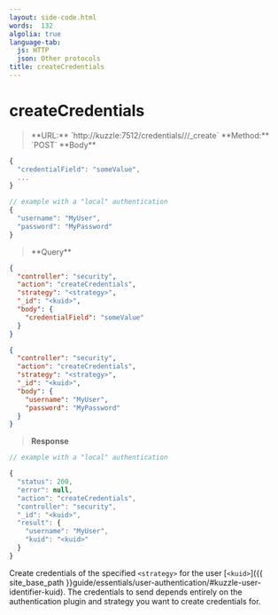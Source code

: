 ```yaml
---
layout: side-code.html
words:  132
algolia: true
language-tab:
  js: HTTP
  json: Other protocols
title: createCredentials
---
```



# createCredentials



<blockquote class="js">
<p>
**URL:** `http://kuzzle:7512/credentials/<strategy>/<kuid>/_create`  
**Method:** `POST`  
**Body**
</p>
</blockquote>

```js
{
  "credentialField": "someValue",
  ...
}

// example with a "local" authentication
{
  "username": "MyUser",
  "password": "MyPassword"
}
```

<blockquote class="json">
<p>
**Query**
</p>
</blockquote>

```json
{
  "controller": "security",
  "action": "createCredentials",
  "strategy": "<strategy>",
  "_id": "<kuid>",
  "body": {
    "credentialField": "someValue"
  }
}
```

```json
{
  "controller": "security",
  "action": "createCredentials",
  "strategy": "<strategy>",
  "_id": "<kuid>",
  "body": {
    "username": "MyUser",
    "password": "MyPassword"
  }
}
```

>**Response**

```javascript
// example with a "local" authentication

{
  "status": 200,
  "error": null,
  "action": "createCredentials",
  "controller": "security",
  "_id": "<kuid>",
  "result": {
    "username": "MyUser",
    "kuid": "<kuid>"
  }
}
```

Create credentials of the specified `<strategy>` for the user [`<kuid>`]({{ site_base_path }}guide/essentials/user-authentication/#kuzzle-user-identifier-kuid). The credentials to send depends entirely on the authentication plugin and strategy you want to create credentials for.
